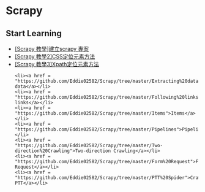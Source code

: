 # Scrapy

 
 ## Start Learning
 
 <ul>
    <li><a href = "https://github.com/Eddie02582/Scrapy/tree/master/%5BScrapy%20%E6%95%99%E5%AD%B8%5D%E5%BB%BA%E7%AB%8Bscrapy%20%E5%B0%88%E6%A1%88">[Scrapy 教學]建立scrapy 專案</a></li>
    <li><a href = "https://github.com/Eddie02582/Scrapy/tree/master/%5BScrapy%20%E6%95%99%E5%AD%B82%5DCSS%E5%AE%9A%E4%BD%8D%E5%85%83%E7%B4%A0%E6%96%B9%E6%B3%95">[Scrapy 教學2]CSS定位元素方法</a></li>	
    <li><a href = "https://github.com/Eddie02582/Scrapy/tree/master/%5BScrapy%20%E6%95%99%E5%AD%B83%5DXpath%E5%AE%9A%E4%BD%8D%E5%85%83%E7%B4%A0%E6%96%B9%E6%B3%95">[Scrapy 教學3]Xpath定位元素方法</a></li>	

	<li><a href = "https://github.com/Eddie02582/Scrapy/tree/master/Extracting%20data">Extracting data</a></li>
    <li><a href = "https://github.com/Eddie02582/Scrapy/tree/master/Following%20links">Following links</a></li>    
    <li><a href = "https://github.com/Eddie02582/Scrapy/tree/master/Items">Items</a></li>    
    <li><a href = "https://github.com/Eddie02582/Scrapy/tree/master/Pipelines">Pipelines</a></li>
    <li><a href = "https://github.com/Eddie02582/Scrapy/tree/master/Two-direction%20Crawling">Two-direction Crawling</a></li>
    <li><a href = "https://github.com/Eddie02582/Scrapy/tree/master/Form%20Request">Form Request</a></li>
    <li><a href = "https://github.com/Eddie02582/Scrapy/tree/master/PTT%20Spider">Crawl PTT</a></li>
</ul>
 
 
 
 
 
 
 
 
 
 
 
 
 
 
 
 
 
 